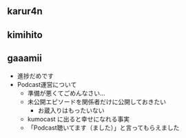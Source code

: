 ## karur4n

## kimihito

## gaaamii
- 進捗だめです
- Podcast運営について
  - 準備が悪くてごめんなさい...
  - 未公開エピソードを関係者だけに公開しておきたい
    - お蔵入りはもったいない
  - kumocast に出ると幸せになれる事実
  - 「Podcast聴いてます（ました）」と言ってもらえました
